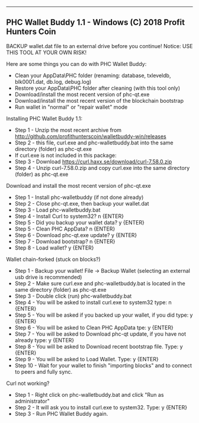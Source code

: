 -------------------------------------------------------------------
PHC Wallet Buddy 1.1 - Windows (C) 2018 Profit Hunters Coin
-------------------------------------------------------------------
BACKUP wallet.dat file to an external drive before you continue!
Notice: USE THIS TOOL AT YOUR OWN RISK!


Here are some things you can do with PHC Wallet Buddy:

- Clean your AppData\PHC folder (renaming: database, txleveldb, blk0001.dat, db.log, debug.log)
- Restore your AppData\PHC folder after cleaning (with this tool only)
- Download/install the most recent version of phc-qt.exe
- Download/install the most recent version of the blockchain bootstrap
- Run wallet in "normal" or "repair wallet" mode


Installing PHC Wallet Buddy 1.1:

- Step 1 - Unzip the most recent archive from http://github.com/profithunterscoin/walletbuddy-win/releases
- Step 2 - this file, curl.exe and phc-walletbuddy.bat into the same directory (folder) as phc-qt.exe
- If curl.exe is not included in this package:
- Step 3 - Download https://curl.haxx.se/download/curl-7.58.0.zip
- Step 4 - Unzip curl-7.58.0.zip and copy curl.exe into the same directory (folder) as phc-qt.exe


Download and install the most recent version of phc-qt.exe

- Step 1 - Install phc-walletbuddy (if not done already)
- Step 2 - Close phc-qt.exe, then backup your wallet.dat
- Step 3 - Load phc-walletbuddy.bat
- Step 4 - Install Curl to system32? n {ENTER}
- Step 5 - Did you backup your wallet data? y {ENTER}
- Step 5 - Clean PHC AppData? n {ENTER}
- Step 6 - Download phc-qt.exe update? y {ENTER}
- Step 7 - Download bootstrap? n {ENTER}
- Step 8 - Load wallet? y {ENTER}


Wallet chain-forked (stuck on blocks?)

- Step 1 - Backup your wallet! File -> Backup Wallet (selecting an external usb drive is recommended)
- Step 2 - Make sure curl.exe and phc-walletbuddy.bat is located in the same directory (folder) as phc-qt.exe
- Step 3 - Double click (run) phc-walletbuddy.bat
- Step 4 - You will be asked to install curl.exe to system32 type: n {ENTER}
- Step 5 - You will be asked if you backed up your wallet, if you did type: y {ENTER}
- Step 6 - You will be asked to Clean PHC AppData tpe: y {ENTER}
- Step 7 - You will be asked to Download phc-qt update, if you have not already type: y {ENTER}
- Step 8 - You will be asked to Download recent bootstrap file. Type: y {ENTER}
- Step 9 - You will be asked to Load Wallet. Type: y {ENTER}
- Step 10 - Wait for your wallet to finish "importing blocks" and to connect to peers and fully sync.


Curl not working?

- Step 1 - Right click on phc-walletbuddy.bat and click "Run as administrator"
- Step 2 - It will ask you to install curl.exe to system32. Type: y {ENTER}
- Step 3 - Run PHC Wallet Buddy again.

